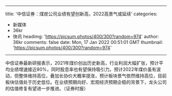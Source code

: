 
---
title: '中信证券：煤炭公司业绩有望创新高，2022高景气或延续'
categories: 
 - 新媒体
 - 36kr
 - 快讯
headimg: 'https://picsum.photos/400/300?random=974'
author: 36kr
comments: false
date: Mon, 17 Jan 2022 00:51:01 GMT
thumbnail: 'https://picsum.photos/400/300?random=974'
---

<div>   
中信证券最新研报表示，2021年煤价创出历史新高，行业利润大幅扩张，预计平均业绩增速接近80%，同时股息率也有望保持吸引力。预计2022年煤价虽有波动，但整体维持高位，叠加长协价大概率提涨，预计板块景气依然维持高位，目前板块估值处于历史低位。在业绩预期向好、宏观经济预期企稳的背景下，龙头公司的估值修复有望进一步推进。（证券时报）  
</div>
            